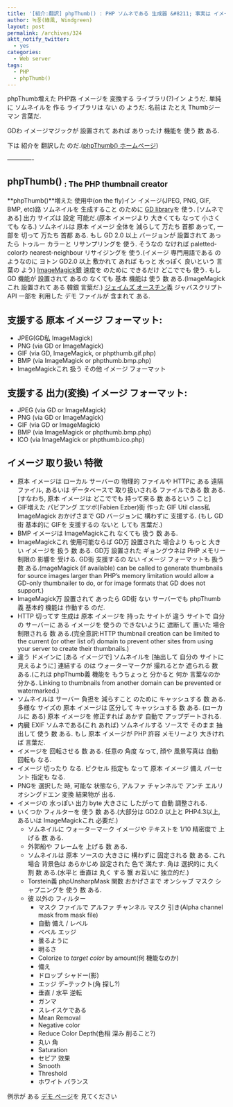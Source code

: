 ```yaml
---
title: '[紹介:翻訳] phpThumb() : PHP ソムネである 生成器 &#8211; 事実は イメージ 変換 ライブラリ'
author: 녹풍(綠風, Windgreen)
layout: post
permalink: /archives/324
aktt_notify_twitter:
  - yes
categories:
  - Web server
tags:
  - PHP
  - phpThumb()
---
```

phpThumb増えた PHP路 イメージを 変換する ライブラリ(?)イン ようだ. 単純に ソムネイルを 作る ライブラリは ない の ようだ. 名前は たとえ Thumbジーマン 言葉だ.

GDわ イメージマジックが 設置されて あれば ありったけ 機能を 使う 数 ある.

下は 紹介を 翻訳した のだ.(<a href="http://phpthumb.sourceforge.net/" target="_blank">phpThumb() ホームページ</a>)

&#8212;&#8212;&#8212;&#8212;-

## phpThumb() <sub>: The PHP thumbnail creator</sub>

**phpThumb()**増えた 使用中(on the fly)イン イメージ(JPEG, PNG, GIF, BMP, etc)路 ソムネイルを 生成すること のために <a href="http://www.php.net/manual/en/ref.image.php" target="_blank">GD library</a>を 使う. [ソムネである] 出力 サイズは 設定 可能だ.(原本 イメージより 大きくても なって 小さくても なる.) ソムネイルは 原本 イメージ 全体を 減らして 万たち 首都 あって, 一部を 切って 万たち 首都 ある. もし GD 2.0 以上 バージョンが 設置されて あったら トゥルー カラーと リサンプリングを 使う. そうなの なければ paletted-colorわ nearest-neighbour リサイジングを 使う.(イメージ 専門用語である の ようなのに ヨトン GD2.0 以上 敷かれて あれば もっと 水っぽく 良いという 言葉の よう) <a href="http://imagemagick.org/" target="_blank">ImageMagick</a>銀 速度を のために できるだけ どこででも 使う. もし GD 機能が 設置されて あるの なくても 基本 機能は 使う 数 ある.(ImageMagickこれ 設置されて ある 韓銀 言葉だ.) <a href="http://www.aspandjavascript.co.uk/" target="_blank" class="broken_link">ジェイムズ オースチン</a>義 ジャバスクリプト API 一部を 利用した デモ ファイルが 含まれて ある.

## 支援する 原本 イメージ フォーマット:

*   JPEG(GD私 ImageMagick)
*   PNG (via GD or ImageMagick)
*   GIF (via GD, ImageMagick, or phpthumb.gif.php)
*   BMP (via ImageMagick or phpthumb.bmp.php)
*   ImageMagickこれ 扱う その他 イメージ フォーマット

## 支援する 出力(変換) イメージ フォーマット:

*   JPEG (via GD or ImageMagick)
*   PNG (via GD or ImageMagick)
*   GIF (via GD or ImageMagick)
*   BMP (via ImageMagick or phpthumb.bmp.php)
*   ICO (via ImageMagick or phpthumb.ico.php)

## イメージ 取り扱い 特徴

*   原本 イメージは ローカル サーバーの 物理的 ファイルや HTTPに ある 遠隔 ファイル, あるいは データベースで 取り扱いされる ファイルである 数 ある.[すなわち, 原本 イメージは どこででも 持って来る 数 あるという こと]
*   GIF増えた パビアング エツボ(Fabien Ezber)街 作った GIF Util class私 ImageMagick おかげさまで GD バージョンに 構わずに 支援する. (もし GD街 基本的に GIFを 支援するの ないと しても 言葉だ.)
*   BMP イメージは ImageMagickこれ なくても 扱う 数 ある.
*   ImageMagickこれ 使用可能ならば GD万 設置された 場合より もっと 大きい イメージを 扱う 数 ある. GD万 設置された ギョングウネは PHP メモリー 制限の 影響を 受ける. GD街 支援するの ない イメージ フォーマットも 扱う 数 ある.(mageMagick (if available) can be called to generate thumbnails for source images larger than PHP&#8217;s memory limitation would allow a GD-only thumbnailer to do, or for image formats that GD does not support.)
*   ImageMagick万 設置されて あったら GD街 ない サーバーでも phpThumb義 基本的 機能は 作動する のだ.
*   HTTP 切ってす 生成は 原本 イメージを 持った サイトが 違う サイトで 自分の サーバーに ある イメージを 使うの できないように 遮断して 置いた 場合 制限される 数 ある.(完全意訳:HTTP thumbnail creation can be limited to the current (or other list of) domain to prevent other sites from using your server to create their thumbnails.)
*   違う ドメインに [ある イメージで] ソムネイルを [抽出して 自分の サイトに 見えるように] 連結する のは ウォーターマークが 撮れるとか 遮られる 数 ある.(これは phpThumb義 機能を もうちょっと 分かると 何か 言葉なのか 分かる. Linking to thumbnails from another domain can be prevented or watermarked.)
*   ソムネイルは サーバー 負担を 減らすこと のために キャッシュする 数 ある. 多様な サイズの 原本 イメージは 区分して キャッシュする 数 ある. (ローカルに ある) 原本 イメージを 修正すれば あかす 自動で アップデートされる.
*   内臓 EXIF ソムネである(これ あれば) ソムネイルする ソースで そのまま 抽出して 使う 数 ある. もし 原本 イメージが PHP 許容 メモリーより 大きければ 言葉だ.
*   イメージを 回転させる 数 ある. 任意の 角度 なって, 顔や 風景写真は 自動 回転も なる.
*   イメージ 切ったり なる. ピクセル 指定も なって 原本 イメージ 備え パーセント 指定も なる.
*   PNGを 選択した 時, 可能な 状態なら, アルファ チャンネルで アンチ エルリオシングドエン 変換 結果物が 出る.
*   イメージの 水っぽい 出力 byte 大きさに したがって 自動 調整される.
*   いくつか フィルターを 使う 数 ある.(大部分は GD2.0 以上と PHP4.3以上, あるいは ImageMagickこれ 必要だ.) 
    *   ソムネイルに ウォーターマーク イメージや テキストを 1/10 精密度で 上げる 数 ある.
    *   外郭船や フレームを 上げる 数 ある.
    *   ソムネイルは 原本 ソースの 大きさに 構わずに 固定される 数 ある. これ 場合 背景色は あらかじめ 設定された 色で 満たす. 角は 選択的に 丸く 割 数 ある.(水平と 垂直は 丸く する 蟹 お互いに 独立的だ.)
    *   Torstein義 phpUnsharpMask 関数 おかげさまで オンシャブ マスク シャプニングを 使う 数 ある.
    *   彼 以外の フィルター 
        *   マスク ファイルで アルファ チャンネル マスク 引き(Alpha channel mask from mask file)
        *   自動 備え / レベル
        *   ベベル エッジ
        *   曇るように
        *   明るさ
        *   Colorize to *target color* by amount(何 機能なのか)
        *   備え
        *   ドロップ シャドー(影)
        *   エッジ デ−テックト(角 探し?)
        *   垂直 / 水平 逆転
        *   ガンマ
        *   スレイスケである
        *   Mean Removal
        *   Negative color
        *   Reduce Color Depth(色相 深み 削ること?)
        *   丸い 角
        *   Saturation
        *   セピア 效果
        *   Smooth
        *   Threshold
        *   ホワイト バランス

例示が ある <a href="http://phpthumb.sourceforge.net/demo/demo/phpThumb.demo.demo.php" target="_blank">デモ ページ</a>を 見てください